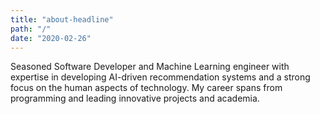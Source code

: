 ```yaml
---
title: "about-headline"
path: "/"
date: "2020-02-26"
---
```


Seasoned Software Developer and Machine Learning engineer with expertise in developing AI-driven recommendation systems and a strong focus on the human aspects of technology. My career spans from programming and leading innovative projects and academia.
